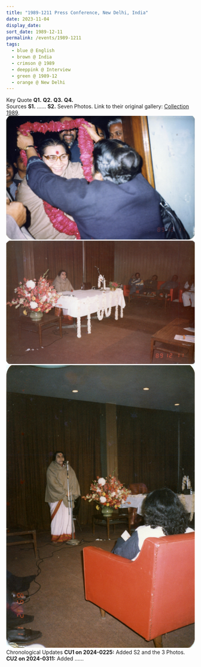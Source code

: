 ```yaml
---
title: "1989-1211 Press Conference, New Delhi, India"
date: 2023-11-04
display_date: 
sort_date: 1989-12-11
permalink: /events/1989-1211
tags:
  - blue @ English
  - brown @ India
  - crimson @ 1989
  - deeppink @ Interview
  - green @ 1989-12
  - orange @ New Delhi
---
```


<wave-list>
  <list-title color="green" width="75">Key Quote</list-title>
  <list-item color="BlanchedAlmond" width="200"><b>Q1.</b> <i></i></list-item>
  <list-item color="Lavender" width="200"><b>Q2.</b> <i></i></list-item>
  <list-item color="BlanchedAlmond" width="200"><b>Q3.</b> <i></i></list-item>
  <list-item color="Lavender" width="200"><b>Q4.</b> <i></i></list-item>
</wave-list>

<br>

<wave-list>
  <list-title color="DarkSeaGreen" width="40">Sources</list-title>
  <list-item color="BlanchedAlmond" width="300"><b>S1.</b> ......</list-item>  
  <list-item color="Lavender" width="300"><b>S2.</b> Seven Photos. Link to their original gallery: <a href="https://eternalmoments.smugmug.com/Collections/Yogi-Mahajan-Collection/1989/">Collection 1989</a>.</list-item>
</wave-list>

<div style="text-align: center"><img src="/images/1989-1211_Press_Conference,_New_Delhi,_India_01_(Yogi_Mahajan_Collection).jpg" /></div>

<div style="text-align: center"><img src="/images/1989-1211_Press_Conference,_New_Delhi,_India_04_(from_tif)_(Yogi_Mahajan_Collection).jpg" /></div>

<div style="text-align: center"><img src="/images/1989-1211_Press_Conference,_New_Delhi,_India_05_(Yogi_Mahajan_Collection).jpg" /></div>

<wave-list>
  <list-title color="DarkSeaGreen" width="110">Chronological Updates</list-title>
  <list-item color="BlanchedAlmond"  width="280"><b>CU1 on 2024-0225:</b> Added S2 and the 3 Photos.</list-item>
  <list-item color="Lavender"  width="280"><b>CU2 on 2024-0311:</b> Added ......</list-item>  
</wave-list>